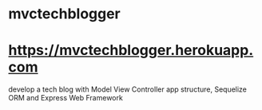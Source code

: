 # mvctechblogger
https://mvctechblogger.herokuapp.com
======

develop a tech blog with Model View Controller app structure, Sequelize ORM and Express Web Framework
